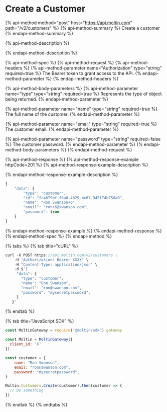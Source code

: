 # Create a Customer

{% api-method method="post" host="https://api.moltin.com" path="/v2/customers" %}
{% api-method-summary %}
Create a customer
{% endapi-method-summary %}

{% api-method-description %}

{% endapi-method-description %}

{% api-method-spec %}
{% api-method-request %}
{% api-method-headers %}
{% api-method-parameter name="Authorization" type="string" required=true %}
The Bearer token to grant access to the API. 
{% endapi-method-parameter %}
{% endapi-method-headers %}

{% api-method-body-parameters %}
{% api-method-parameter name="type" type="string" required=true %}
Represents the type of object being returned.
{% endapi-method-parameter %}

{% api-method-parameter name="name" type="string" required=true %}
The full name of the customer.
{% endapi-method-parameter %}

{% api-method-parameter name="email" type="string" required=true %}
The customer email.
{% endapi-method-parameter %}

{% api-method-parameter name="password" type="string" required=false %}
The customer password.
{% endapi-method-parameter %}
{% endapi-method-body-parameters %}
{% endapi-method-request %}

{% api-method-response %}
{% api-method-response-example httpCode=201 %}
{% api-method-response-example-description %}

{% endapi-method-response-example-description %}

```javascript
{
    "data": {
        "type": "customer",
        "id": "fc4679bf-f8a8-4029-bc67-945f74b756a0",
        "name": "Ron Swanson+6",
        "email": "ron+6@swanson.com",
        "password": true
    }
}
```
{% endapi-method-response-example %}
{% endapi-method-response %}
{% endapi-method-spec %}
{% endapi-method %}

{% tabs %}
{% tab title="cURL" %}
```javascript
curl -X POST https://api.moltin.com/v2/customers \
    -H "Authorization: Bearer XXXX" \
    -H "Content-Type: application/json" \
    -d $'{
     "data": {
       "type": "customer",
       "name": "Ron Swanson",
       "email": "ron@swanson.com",
       "password": "mysecretpassword",
     }
   }'
```
{% endtab %}

{% tab title="JavaScript SDK" %}
```javascript
const MoltinGateway = require('@moltin/sdk').gateway

const Moltin = MoltinGateway({
  client_id: 'X'
})

const customer = {
    name: "Ron Swanson",
    email: "ron@swanson.com",
    password: "mysecretpassword",
}

Moltin.Customers.Create(customer).then(customer => {
  // Do something
})
```
{% endtab %}
{% endtabs %}


